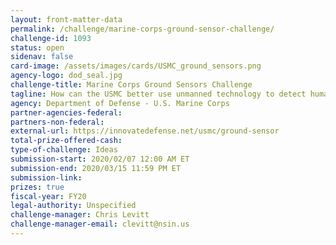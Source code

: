 ```yaml
---
layout: front-matter-data
permalink: /challenge/marine-corps-ground-sensor-challenge/
challenge-id: 1093
status: open
sidenav: false
card-image: /assets/images/cards/USMC_ground_sensors.png
agency-logo: dod_seal.jpg
challenge-title: Marine Corps Ground Sensors Challenge
tagline: How can the USMC better use unmanned technology to detect human movement and network signatures in an austere environment?
agency: Department of Defense - U.S. Marine Corps
partner-agencies-federal:
partners-non-federal:
external-url: https://innovatedefense.net/usmc/ground-sensor
total-prize-offered-cash:
type-of-challenge: Ideas
submission-start: 2020/02/07 12:00 AM ET
submission-end: 2020/03/15 11:59 PM ET
submission-link:
prizes: true
fiscal-year: FY20
legal-authority: Unspecified
challenge-manager: Chris Levitt
challenge-manager-email: clevitt@nsin.us
---
```

